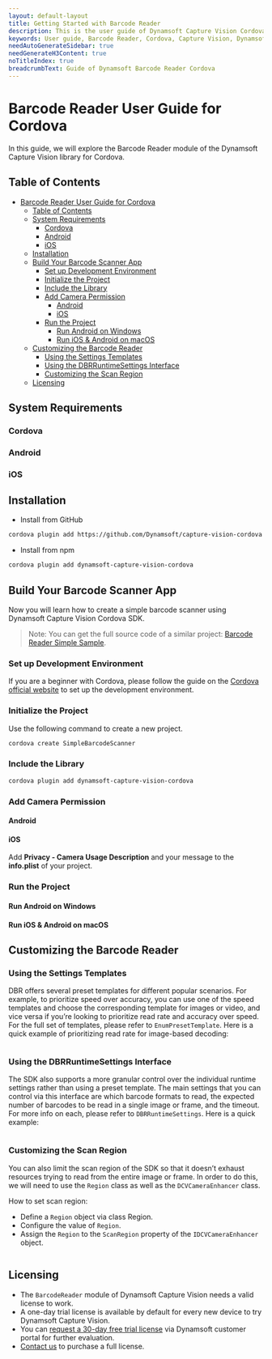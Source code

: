 ```yaml
---
layout: default-layout
title: Getting Started with Barcode Reader
description: This is the user guide of Dynamsoft Capture Vision Cordova edition - Barcode Reader module
keywords: User guide, Barcode Reader, Cordova, Capture Vision, Dynamsoft
needAutoGenerateSidebar: true
needGenerateH3Content: true
noTitleIndex: true
breadcrumbText: Guide of Dynamsoft Barcode Reader Cordova
---
```


# Barcode Reader User Guide for Cordova

In this guide, we will explore the Barcode Reader module of the Dynamsoft Capture Vision library for Cordova.

## Table of Contents

- [Barcode Reader User Guide for Cordova](#barcode-reader-user-guide-for-cordova)
  - [Table of Contents](#table-of-contents)
  - [System Requirements](#system-requirements)
    - [Cordova](#cordova)
    - [Android](#android)
    - [iOS](#ios)
  - [Installation](#installation)
  - [Build Your Barcode Scanner App](#build-your-barcode-scanner-app)
    - [Set up Development Environment](#set-up-development-environment)
    - [Initialize the Project](#initialize-the-project)
    - [Include the Library](#include-the-library)
    - [Add Camera Permission](#add-camera-permission)
      - [Android](#android-1)
      - [iOS](#ios-1)
    - [Run the Project](#run-the-project)
      - [Run Android on Windows](#run-android-on-windows)
      - [Run iOS & Android on macOS](#run-ios--android-on-macos)
  - [Customizing the Barcode Reader](#customizing-the-barcode-reader)
    - [Using the Settings Templates](#using-the-settings-templates)
    - [Using the DBRRuntimeSettings Interface](#using-the-dbrruntimesettings-interface)
    - [Customizing the Scan Region](#customizing-the-scan-region)
  - [Licensing](#licensing)

## System Requirements

### Cordova

### Android

### iOS

## Installation

- Install from GitHub

```bash
cordova plugin add https://github.com/Dynamsoft/capture-vision-cordova
```

- Install from npm

```bash
cordova plugin add dynamsoft-capture-vision-cordova
```

## Build Your Barcode Scanner App

Now you will learn how to create a simple barcode scanner using Dynamsoft Capture Vision Cordova SDK.

>Note: You can get the full source code of a similar project: <a href="https://github.com/Dynamsoft/capture-vision-cordova-samples/tree/main/BarcodeReaderSimpleSample" target="_blank">Barcode Reader Simple Sample</a>.

### Set up Development Environment

If you are a beginner with Cordova, please follow the guide on the <a href="" target="_blank">Cordova official website</a> to set up the development environment.

### Initialize the Project

Use the following command to create a new project.

```bash
cordova create SimpleBarcodeScanner
```

### Include the Library

```bash
cordova plugin add dynamsoft-capture-vision-cordova
```

### Add Camera Permission

#### Android

#### iOS

Add **Privacy - Camera Usage Description** and your message to the **info.plist** of your project.

### Run the Project

#### Run Android on Windows

#### Run iOS & Android on macOS

## Customizing the Barcode Reader

### Using the Settings Templates

DBR offers several preset templates for different popular scenarios. For example, to prioritize speed over accuracy, you can use one of the speed templates and choose the corresponding template for images or video, and vice versa if you’re looking to prioritize read rate and accuracy over speed. For the full set of templates, please refer to `EnumPresetTemplate`. Here is a quick example of prioritizing read rate for image-based decoding:

```js
```

### Using the DBRRuntimeSettings Interface

The SDK also supports a more granular control over the individual runtime settings rather than using a preset template. The main settings that you can control via this interface are which barcode formats to read, the expected number of barcodes to be read in a single image or frame, and the timeout. For more info on each, please refer to `DBRRuntimeSettings`. Here is a quick example:

```js
```

### Customizing the Scan Region

You can also limit the scan region of the SDK so that it doesn’t exhaust resources trying to read from the entire image or frame. In order to do this, we will need to use the `Region` class as well as the `DCVCameraEnhancer` class.

How to set scan region:

- Define a `Region` object via class Region.
- Configure the value of `Region`.
- Assign the `Region` to the `ScanRegion` property of the `IDCVCameraEnhancer` object.

```js
```

## Licensing

- The `BarcodeReader` module of Dynamsoft Capture Vision needs a valid license to work.
- A one-day trial license is available by default for every new device to try Dynamsoft Capture Vision.
- You can <a href="https://www.dynamsoft.com/customer/license/trialLicense?product=dbr&package=mobile&utm_source=docs" target="_blank"> request a 30-day free trial license</a> via Dynamsoft customer portal for further evaluation.
- [Contact us](https://www.dynamsoft.com/company/contact/) to purchase a full license.
